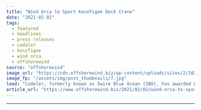 ```yaml
---
title: "Wind Orca to Sport KenzFigee Deck Crane"
date: "2021-02-02"
tags: 
  - featured
  - headlines
  - press releases
  - cadeler
  - kenzfigee
  - wind orca
  - offshorewind
source: "offshorewind"
image_url: "https://cdn.offshorewind.biz/wp-content/uploads/sites/2/2021/02/02142010/Wind-Orca-to-Sport-KenzFigee-Deck-Crane.jpg"
image_fp: "/assets/img/post_thumbnails/7.jpg"
lead: "Cadeler, formerly known as Swire Blue Ocean (SBO), has awarded KenzFigee with a contract"
article_url: "https://www.offshorewind.biz/2021/02/02/wind-orca-to-sport-kenzfigee-deck-crane/"
---
```


---
